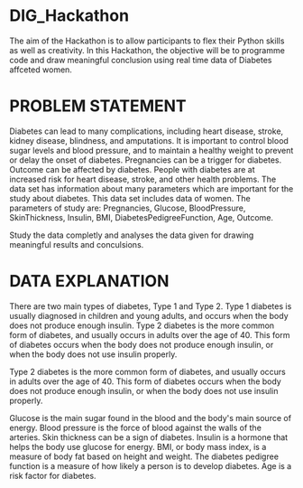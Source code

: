 # DIG_Hackathon

The aim of the Hackathon is to allow participants to flex their Python skills as well as creativity. In this Hackathon, the objective will be to programme code and draw meaningful conclusion using real time data of Diabetes affceted women.

# PROBLEM STATEMENT

Diabetes can lead to many complications, including heart disease, stroke, kidney disease, blindness, and amputations. It is important to control blood sugar levels and blood pressure, and to maintain a healthy weight to prevent or delay the onset of diabetes. Pregnancies can be a trigger for diabetes. Outcome can be affected by diabetes. People with diabetes are at increased risk for heart disease, stroke, and other health problems. The data set has information about many parameters which are important for the study about diabetes. This data set includes data of women. The parameters of study are: Pregnancies,	Glucose,	BloodPressure,	SkinThickness,	Insulin,	BMI,	DiabetesPedigreeFunction,	Age,	Outcome.

Study the data completly and analyses the data given for drawing meaningful results and conculsions.

# DATA EXPLANATION

There are two main types of diabetes, Type 1 and Type 2. Type 1 diabetes is usually diagnosed in children and young adults, and occurs when the body does not produce enough insulin. Type 2 diabetes is the more common form of diabetes, and usually occurs in adults over the age of 40. This form of diabetes occurs when the body does not produce enough insulin, or when the body does not use insulin properly.

Type 2 diabetes is the more common form of diabetes, and usually occurs in adults over the age of 40. This form of diabetes occurs when the body does not produce enough insulin, or when the body does not use insulin properly.

Glucose is the main sugar found in the blood and the body's main source of energy. 
Blood pressure is the force of blood against the walls of the arteries. 
Skin thickness can be a sign of diabetes. 
Insulin is a hormone that helps the body use glucose for energy. 
BMI, or body mass index, is a measure of body fat based on height and weight. 
The diabetes pedigree function is a measure of how likely a person is to develop diabetes. 
Age is a risk factor for diabetes.
